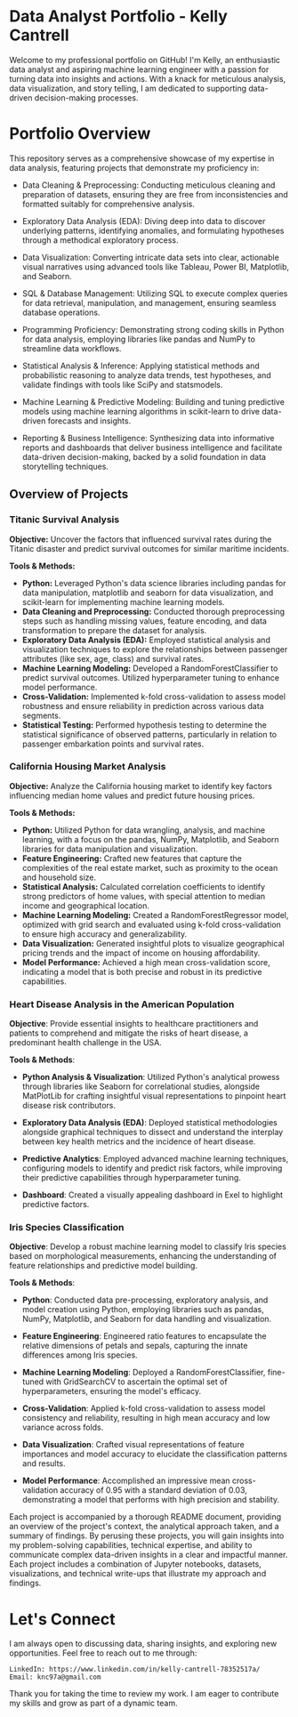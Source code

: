 # Data Analyst Portfolio - Kelly Cantrell
Welcome to my professional portfolio on GitHub! I'm Kelly, an enthusiastic data analyst and aspiring machine learning engineer with a passion for turning data into insights and actions. With a knack for meticulous analysis, data visualization, and story telling, I am dedicated to supporting data-driven decision-making processes.

# Portfolio Overview

This repository serves as a comprehensive showcase of my expertise in data analysis, featuring projects that demonstrate my proficiency in:

   - Data Cleaning & Preprocessing: Conducting meticulous cleaning and 
    preparation of datasets, ensuring they are free from inconsistencies 
    and formatted suitably for comprehensive analysis.

   - Exploratory Data Analysis (EDA): Diving deep into data to discover 
    underlying patterns, identifying anomalies, and formulating hypotheses 
    through a methodical exploratory process.

   - Data Visualization: Converting intricate data sets into clear, 
    actionable visual narratives using advanced tools like 
    Tableau, Power BI, Matplotlib, and Seaborn.

   - SQL & Database Management: Utilizing SQL to execute complex queries 
    for data retrieval, manipulation, and management, ensuring 
    seamless database operations.

   - Programming Proficiency: Demonstrating strong coding skills 
    in Python for data analysis, employing libraries like pandas 
    and NumPy to streamline data workflows.

   - Statistical Analysis & Inference: Applying statistical methods 
    and probabilistic reasoning to analyze data trends, test hypotheses, 
    and validate findings with tools like SciPy and statsmodels.

   - Machine Learning & Predictive Modeling: Building and tuning predictive models 
    using machine learning algorithms in scikit-learn to drive 
    data-driven forecasts and insights.

   - Reporting & Business Intelligence: Synthesizing data into informative reports 
    and dashboards that deliver business intelligence and facilitate data-driven 
    decision-making, backed by a solid foundation in data storytelling techniques.

## Overview of Projects

### Titanic Survival Analysis

**Objective:** Uncover the factors that influenced survival rates during the Titanic disaster and predict survival outcomes for similar maritime incidents.

**Tools & Methods:**

- **Python:** Leveraged Python's data science libraries including pandas for data manipulation, matplotlib and seaborn for data visualization, and scikit-learn for implementing machine learning models.
- **Data Cleaning and Preprocessing:** Conducted thorough preprocessing steps such as handling missing values, feature encoding, and data transformation to prepare the dataset for analysis.
- **Exploratory Data Analysis (EDA):** Employed statistical analysis and visualization techniques to explore the relationships between passenger attributes (like sex, age, class) and survival rates.
- **Machine Learning Modeling:** Developed a RandomForestClassifier to predict survival outcomes. Utilized hyperparameter tuning to enhance model performance.
- **Cross-Validation:** Implemented k-fold cross-validation to assess model robustness and ensure reliability in prediction across various data segments.
- **Statistical Testing:** Performed hypothesis testing to determine the statistical significance of observed patterns, particularly in relation to passenger embarkation points and survival rates.

### California Housing Market Analysis

**Objective:** Analyze the California housing market to identify key factors influencing median home values and predict future housing prices.

**Tools & Methods:**

- **Python:** Utilized Python for data wrangling, analysis, and machine learning, with a focus on the pandas, NumPy, Matplotlib, and Seaborn libraries for data manipulation and visualization.
- **Feature Engineering:** Crafted new features that capture the complexities of the real estate market, such as proximity to the ocean and household size.
- **Statistical Analysis:** Calculated correlation coefficients to identify strong predictors of home values, with special attention to median income and geographical location.
- **Machine Learning Modeling:** Created a RandomForestRegressor model, optimized with grid search and evaluated using k-fold cross-validation to ensure high accuracy and generalizability.
- **Data Visualization:** Generated insightful plots to visualize geographical pricing trends and the impact of income on housing affordability.
- **Model Performance:** Achieved a high mean cross-validation score, indicating a model that is both precise and robust in its predictive capabilities.

### Heart Disease Analysis in the American Population

**Objective**: Provide essential insights to healthcare practitioners and patients to comprehend and mitigate the risks of heart disease, a predominant health challenge in the USA.

**Tools & Methods**:

- **Python Analysis & Visualization**: Utilized Python's analytical prowess through libraries like Seaborn for correlational studies, alongside MatPlotLib for crafting insightful visual representations to pinpoint heart disease risk contributors.

- **Exploratory Data Analysis (EDA)**: Deployed statistical methodologies alongside graphical techniques to dissect and understand the interplay between key health metrics and the incidence of heart disease.

- **Predictive Analytics**: Employed advanced machine learning techniques, configuring models to identify and predict risk factors, while improving their predictive capabilities through hyperparameter tuning.

- **Dashboard**: Created a visually appealing dashboard in Exel to highlight predictive factors.
    
### Iris Species Classification

**Objective**: Develop a robust machine learning model to classify Iris species based on morphological measurements, enhancing the understanding of feature relationships and predictive model building.

**Tools & Methods**:

- **Python**: Conducted data pre-processing, exploratory analysis, and model creation using Python, employing libraries such as pandas, NumPy, Matplotlib, and Seaborn for data handling and visualization.

- **Feature Engineering**: Engineered ratio features to encapsulate the relative dimensions of petals and sepals, capturing the innate differences among Iris species.

- **Machine Learning Modeling**: Deployed a RandomForestClassifier, fine-tuned with GridSearchCV to ascertain the optimal set of hyperparameters, ensuring the model's efficacy.

- **Cross-Validation**: Applied k-fold cross-validation to assess model consistency and reliability, resulting in high mean accuracy and low variance across folds.

- **Data Visualization**: Crafted visual representations of feature importances and model accuracy to elucidate the classification patterns and results.

- **Model Performance**: Accomplished an impressive mean cross-validation accuracy of 0.95 with a standard deviation of 0.03, demonstrating a model that performs with high precision and stability.

Each project is accompanied by a thorough README document, providing an overview of the project's context, the analytical approach taken, and a summary of findings. By perusing these projects, you will gain insights into my problem-solving capabilities, technical expertise, and ability to communicate complex data-driven insights in a clear and impactful manner.
Each project includes a combination of Jupyter notebooks, datasets, visualizations, and technical write-ups that illustrate my approach and findings.

# Let's Connect

I am always open to discussing data, sharing insights, and exploring new opportunities. Feel free to reach out to me through:

    LinkedIn: https://www.linkedin.com/in/kelly-cantrell-78352517a/
    Email: knc97a@gmail.com

Thank you for taking the time to review my work. I am eager to contribute my skills and grow as part of a dynamic team.
